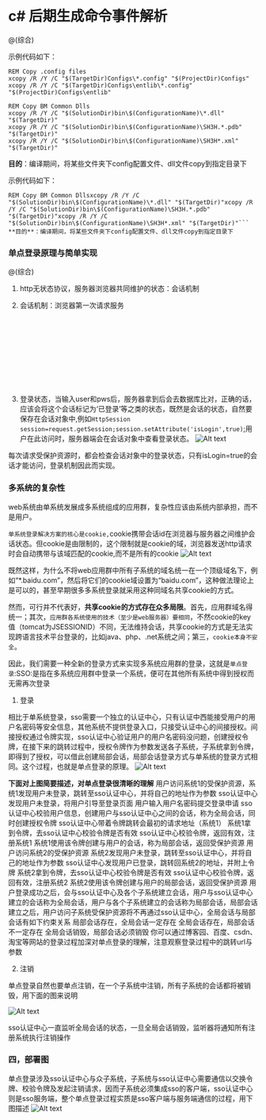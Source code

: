 # c# 后期生成命令事件解析

@(综合)


示例代码如下：

```
REM Copy .config files
xcopy /R /Y /C "$(TargetDir)Configs\*.config" "$(ProjectDir)Configs"
xcopy /R /Y /C "$(TargetDir)Configs\entlib\*.config" "$(ProjectDir)Configs\entlib"

REM Copy BM Common Dlls
xcopy /R /Y /C "$(SolutionDir)bin\$(ConfigurationName)\*.dll" "$(TargetDir)"
xcopy /R /Y /C "$(SolutionDir)bin\$(ConfigurationName)\SH3H.*.pdb" "$(TargetDir)"
xcopy /R /Y /C "$(SolutionDir)bin\$(ConfigurationName)\SH3H*.xml" "$(TargetDir)"
```

**目的**：编译期间，将某些文件夹下config配置文件、dll文件copy到指定目录下





示例代码如下：
```REM Copy .config filesxcopy /R /Y /C &quot;(TargetDir)Configs\*.config&quot; &quot;(ProjectDir)Configs&quot;xcopy /R /Y /C &quot;$(TargetDir)Configs\entlib\*.config&quot; &quot;$(ProjectDir)Configs\entlib&quot;
REM Copy BM Common Dllsxcopy /R /Y /C "$(SolutionDir)bin\$(ConfigurationName)\*.dll" "$(TargetDir)"xcopy /R /Y /C "$(SolutionDir)bin\$(ConfigurationName)\SH3H.*.pdb" "$(TargetDir)"xcopy /R /Y /C "$(SolutionDir)bin\$(ConfigurationName)\SH3H*.xml" "$(TargetDir)"```
**目的**：编译期间，将某些文件夹下config配置文件、dll文件copy到指定目录下
```

### 单点登录原理与简单实现

@(综合)

1. http无状态协议，服务器浏览器共同维护的状态：会话机制

2. 会话机制：浏览器第一次请求服务

   ​

   ​

   ​

   ​

   ​

3. 登录状态，当输入user和pws后，服务器拿到后会去数据库比对，正确的话，应该会将这个会话标记为‘已登录’等之类的状态，既然是会话的状态，自然要保存在会话对象中,例如`HttpSession session=request.getSession;session.setAttribute('isLogin',true)`;用户在此访问时，服务器端会在会话对象中查看登录状态。
   ![Alt text](./1480571789025.png)

每次请求受保护资源时，都会检查会话对象中的登录状态，只有isLogin=true的会话才能访问，登录机制因此而实现。


### 多系统的复杂性

web系统由单系统发展成多系统组成的应用群，复杂性应该由系统内部承担，而不是用户。

`单系统登录解决方案的核心是cookie,`cookie携带会话id在浏览器与服务器之间维护会话状态。但cookie是由限制的，这个限制就是cookie的域，浏览器发送http请求时会自动携带与该域匹配的cookie,而不是所有的cookie
![Alt text](./1480572164729.png)

既然这样，为什么不将web应用群中所有子系统的域名统一在一个顶级域名下，例如“*.baidu.com”，然后将它们的cookie域设置为“baidu.com”，这种做法理论上是可以的，甚至早期很多多系统登录就采用这种同域名共享cookie的方式。

然而，可行并不代表好，**共享cookie的方式存在众多局限**。首先，应用群域名得统一；其次，`应用群各系统使用的技术（至少是web服务器）要相同`，不然cookie的key值（tomcat为JSESSIONID）不同，无法维持会话，共享cookie的方式是无法实现跨语言技术平台登录的，比如java、php、.net系统之间；第三，`cookie本身不安全`。

因此，我们需要一种全新的登录方式来实现多系统应用群的登录，这就是`单点登录`:SSO:是指在多系统应用群中登录一个系统，便可在其他所有系统中得到授权而无需再次登录

1. 登录

相比于单系统登录，sso需要一个独立的认证中心，只有认证中西能接受用户的用户名密码等安全信息，其他系统不提供登录入口，只接受认证中心的间接授权。间接授权通过令牌实现，sso认证中心验证用户的用户名密码没问题，创建授权令牌，在接下来的跳转过程中，授权令牌作为参数发送各子系统，子系统拿到令牌，即得到了授权，可以借此创建局部会话，局部会话登录方式与单系统的登录方式相同。这个过程，也就是单点登录的原理。
![Alt text](./1480572788475.png)

**下面对上图简要描述，对单点登录很清晰的理解**
用户访问系统1的受保护资源，系统1发现用户未登录，跳转至sso认证中心，并将自己的地址作为参数 sso认证中心发现用户未登录，将用户引导至登录页面 用户输入用户名密码提交登录申请 sso认证中心校验用户信息，创建用户与sso认证中心之间的会话，称为全局会话，同时创建授权令牌 sso认证中心带着令牌跳转会最初的请求地址（系统1） 系统1拿到令牌，去sso认证中心校验令牌是否有效 sso认证中心校验令牌，返回有效，注册系统1 系统1使用该令牌创建与用户的会话，称为局部会话，返回受保护资源 用户访问系统2的受保护资源 系统2发现用户未登录，跳转至sso认证中心，并将自己的地址作为参数 sso认证中心发现用户已登录，跳转回系统2的地址，并附上令牌 系统2拿到令牌，去sso认证中心校验令牌是否有效 sso认证中心校验令牌，返回有效，注册系统2 系统2使用该令牌创建与用户的局部会话，返回受保护资源
用户登录成功之后，会与sso认证中心及各个子系统建立会话，用户与sso认证中心建立的会话称为全局会话，用户与各个子系统建立的会话称为局部会话，局部会话建立之后，用户访问子系统受保护资源将不再通过sso认证中心，全局会话与局部会话有如下约束关系
局部会话存在，全局会话一定存在 全局会话存在，局部会话不一定存在 全局会话销毁，局部会话必须销毁
你可以通过博客园、百度、csdn、淘宝等网站的登录过程加深对单点登录的理解，注意观察登录过程中的跳转url与参数

2. 注销

单点登录自然也要单点注销，在一个子系统中注销，所有子系统的会话都将被销毁，用下面的图来说明

![Alt text](./1480573165915.png)

sso认证中心一直监听全局会话的状态，一旦全局会话销毁，监听器将通知所有注册系统执行注销操作

### 四，部署图
单点登录涉及sso认证中心与众子系统，子系统与sso认证中心需要通信以交换令牌、校验令牌及发起注销请求，因而子系统必须集成sso的客户端，sso认证中心则是sso服务端，整个单点登录过程实质是sso客户端与服务端通信的过程，用下图描述
![Alt text](./1480573343889.png)







​	



